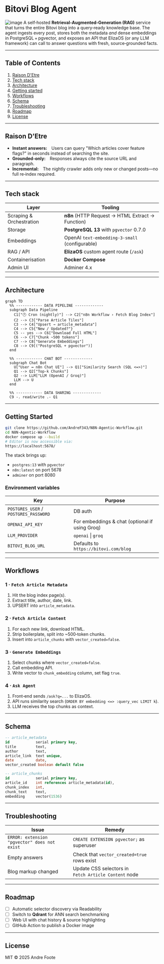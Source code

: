 # Bitovi Blog Agent
![image](https://github.com/user-attachments/assets/2ce0001b-fb21-414b-989d-74b0707f39b3)
A self‑hosted **Retrieval‑Augmented‑Generation (RAG)** service that turns the entire Bitovi blog into a query‑ready knowledge base.  The agent ingests every post, stores both the metadata _and_ dense embeddings in PostgreSQL + pgvector, and exposes an API that ElizaOS (or any LLM framework) can call to answer questions with fresh, source‑grounded facts.

---

## Table of Contents
1. [Raison D'Etre](<raison-d'etre>)
2. [Tech stack](<tech-stack>)
3. [Architecture](#architecture)
4. [Getting started](<getting-started>)
5. [Workflows](#workflows)
6. [Schema](#schema)
7. [Troubleshooting](#troubleshooting)
8. [Roadmap](#roadmap)
9. [License](#license)

---

## Raison D'Etre
- **Instant answers:** Users can query "Which articles cover feature flags?" in seconds instead of searching the site.
- **Grounded‑only:** Responses always cite the source URL and paragraph.
- **Incremental:** The nightly crawler adds only new or changed posts—no full re‑index required.

---

## Tech stack
| Layer | Tooling |
|-------|---------|
| Scraping & Orchestration | **n8n** (HTTP Request → HTML Extract → Function) |
| Storage | **PostgreSQL 13** with `pgvector` 0.7.0 |
| Embeddings | OpenAI `text-embedding-3-small` (configurable) |
| RAG / API | **ElizaOS** custom agent route (`/ask`) |
| Containerisation | **Docker Compose** |
| Admin UI | Adminer 4.x |

---

## Architecture

```mermaid
graph TD
  %% ------------ DATA PIPELINE -------------
  subgraph Data Pipeline
    C1["🕛 Cron (nightly)"] --> C2["n8n Workflow › Fetch Blog Index"]
    C2 --> C3["Parse Article Tiles"]
    C3 --> C4["Upsert → article_metadata"]
    C4 --> C5{"New / Updated?"}
    C5 -- yes --> C6["Download Full HTML"]
    C6 --> C7["Chunk ~500 tokens"]
    C7 --> C8["Generate Embeddings"]
    C8 --> C9[("PostgreSQL + pgvector")]
  end

  %% ------------ CHAT BOT -------------
  subgraph Chat Bot
    U["User ↔ n8n Chat UI"] --> Q1["Similarity Search (SQL <=>)"]
    Q1 --> Q2["Top‑k Chunks"]
    Q2 --> LLM["LLM (OpenAI / Groq)"]
    LLM --> U
  end

  %% ------------ DATA SHARING -------------
  C9 -. read/write .- Q1
```

---

## Getting Started
```bash
git clone https://github.com/AndreF343/N8N-Agentic-Workflow.git
cd N8N-Agentic-Workflow
docker compose up --build
# Editor is now accessible via:
https://localhost:5678/
```
The stack brings up:
- `postgres:13` with `pgvector`
- `n8n:latest` on port 5678
- `adminer` on port 8080

### Environment variables
| Key | Purpose |
|-----|---------|
| `POSTGRES_USER` / `POSTGRES_PASSWORD` | DB auth |
| `OPENAI_API_KEY` | For embeddings & chat (optional if using Groq) |
| `LLM_PROVIDER` | `openai` \| `groq` |
| `BITOVI_BLOG_URL` | Defaults to `https://bitovi.com/blog` |

---

## Workflows
### 1 · `Fetch Article Metadata`
1. Hit the blog index page(s).
2. Extract title, author, date, link.
3. UPSERT into `article_metadata`.

### 2 · `Fetch Article Content`
1. For each new link, download HTML.
2. Strip boilerplate, split into ~500‑token chunks.
3. Insert into `article_chunks` with `vector_created=false`.

### 3 · `Generate Embeddings`
1. Select chunks where `vector_created=false`.
2. Call embedding API.
3. Write vector to `chunk_embedding` column, set flag `true`.

### 4 · `Ask Agent`
1. Front‑end sends `/ask?q=...` to ElizaOS.
2. API runs similarity search (`ORDER BY embedding <=> :query_vec LIMIT k`).
3. LLM receives the top chunks as context.

---

## Schema
```sql
-- article_metadata
id            serial primary key,
title         text,
author        text,
article_link  text unique,
date          date,
vector_created boolean default false

-- article_chunks
id            serial primary key,
article_id    int references article_metadata(id),
chunk_index   int,
chunk_text    text,
embedding     vector(1536)
```

---

## Troubleshooting
| Issue | Remedy |
|-------|--------|
| `ERROR: extension "pgvector" does not exist` | `CREATE EXTENSION pgvector;` as superuser |
| Empty answers | Check that `vector_created=true` rows exist |
| Blog markup changed | Update CSS selectors in `Fetch Article Content` node |

---

## Roadmap
- [ ] Automatic selector discovery via Readability
- [ ] Switch to **Qdrant** for ANN search benchmarking
- [ ] Web UI with chat history & source highlighting
- [ ] GitHub Action to publish a Docker image

---

## License
MIT © 2025 Andre Foote

